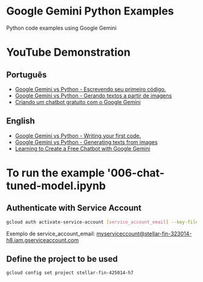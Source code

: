 # Google Gemini Python Examples
Python code examples using Google Gemini

# YouTube Demonstration
## Português
- [Google Gemini vs Python - Escrevendo seu primeiro código.](https://youtu.be/aytWNjIo_Tg)
- [Google Gemini vs Python - Gerando textos a partir de imagens](https://youtu.be/7wKHehm4beg)
- [Criando um chatbot gratuito com o Google Gemini](https://youtu.be/j3EBZZlhi6c)

## English
- [Google Gemini vs Python - Writing your first code.](https://youtu.be/mLLuQtwHuO4)
- [Google Gemini vs Python - Generating texts from images](https://youtu.be/dF-dckGX3M8)
- [Learning to Create a Free Chatbot with Google Gemini](https://youtu.be/Zl-1X1ViHsw)

# To run the example '006-chat-tuned-model.ipynb
## Authenticate with Service Account
```bash
gcloud auth activate-service-account [service_account_email] --key-file credential.json
```
Exemplo de service_account_email: myserviceccount@stellar-fin-323014-h8.iam.gserviceaccount.com

## Define the project to be used
```bash
gcloud config set project stellar-fin-425014-h7
```